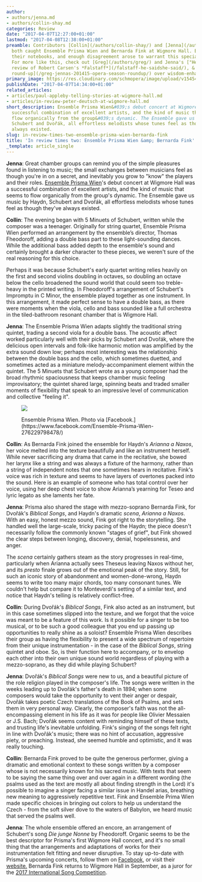 ```yaml
---
author:
- authors/jenna.md
- authors/collin-shay.md
categories: Review
date: "2017-04-07T12:27:00+01:00"
lastmod: "2017-04-08T12:38:00+01:00"
preamble: Contributors [Collin](/authors/collin-shay/) and [Jenna](/authors/jenna-douglas/)
  both caught Ensemble Prisma Wien and Bernarda Fink at Wigmore Hall. Both brought
  their notebooks, and enough disagreement arose to warrant this special double review.
  For more like this, check out [Greg](/authors/greg/) and Jenna's ["He said/She said"
  review of Robert Carsen's *Falstaff*](/falstaff-he-saidshe-said/), & our [season
  round-up](/greg-jennas-201415-opera-season-roundup/) over wisdom-enhancing wine.
primary_image: https://res.cloudinary.com/schmopera/image/upload/v1545409169/media/webhook-uploads/1491567411995/2017-04-07---Bernarda-Fink.jpg.jpg
publishDate: "2017-04-07T14:34:00+01:00"
related_articles:
- articles/paul-appleby-telling-stories-at-wigmore-hall.md
- articles/in-review-peter-deutsch-at-wigmore-hall.md
short_description: Ensemble Prisma Wien&#039;s debut concert at Wigmore Hall was a
  successful combination of excellent artists, and the kind of music that seems to
  flow organically from the group&#039;s dynamic. The Ensemble gave us music by Haydn,
  Schubert and Dvořák, all effortless melodists whose tunes feel as though they&#039;ve
  always existed.
slug: in-review-times-two-ensemble-prisma-wien-bernarda-fink
title: 'In review times two: Ensemble Prisma Wien &amp; Bernarda Fink'
_template: article_single
---
```


**Jenna**: Great chamber groups can remind you of the simple pleasures found in listening to music; the small exchanges between musicians feel as though you're in on a secret, and inevitably you grow to "know" the players and their roles. [Ensemble Prisma Wien](https://ensemble-prisma.jimdo.com/)'s debut concert at Wigmore Hall was a successful combination of excellent artists, and the kind of music that seems to flow organically from the group's dynamic. The Ensemble gave us music by Haydn, Schubert and Dvořák, all effortless melodists whose tunes feel as though they've always existed. 

**Collin**: The evening began with 5 Minuets of Schubert, written while the composer was a teenager. Originally for string quartet, Ensemble Prisma Wien performed an arrangement by the ensemble’s director, Thomas Fheodoroff, adding a double bass part to these light-sounding dances. While the additional bass added depth to the ensemble's sound and certainly brought a darker character to these pieces, we weren't sure of the real reasoning for this choice. 

Perhaps it was because Schubert's early quartet writing relies heavily on the first and second violins doubling in octaves, so doubling an octave below the cello broadened the sound world that could seem too treble-heavy in the printed writing. In Fheodoroff's arrangement of Schubert's Impromptu in C Minor, the ensemble played together as one instrument. In this arrangement, it made perfect sense to have a double bass, as there were moments when the viola, cello and bass sounded like a full orchestra in the tiled-bathroom resonant chamber that is Wigmore Hall. 

**Jenna**: The Ensemble Prisma Wien adapts slightly the traditional string quintet, trading a second viola for a double bass. The acoustic affect worked particularly well with their picks by Schubert and Dvořák, where the delicious open intervals and folk-like harmonic motion was amplified by the extra sound down low; perhaps most interesting was the relationship between the double bass and the cello, which sometimes duetted, and sometimes acted as a miniature melody-accompaniment element within the quintet. The 5 Minuets that Schubert wrote as a young composer had the broad rhythmic spaciousness that keeps chamber music feeling improvisatory; the quintet shared large, spinning beats and traded smaller moments of flexibility that speak to an impressive level of communication and collective "feeling it".

<figure data-type="image">

![](https://res.cloudinary.com/schmopera/image/upload/v1545409169/media/webhook-uploads/1491568109964/2017-04-07---Prisma-Wien.jpg.jpg)

<figcaption>Ensemble Prisma Wien. Photo via [Facebook.](https://www.facebook.com/Ensemble-Prisma-Wien-276229798478/)

</figcaption>
</figure>

**Collin**: As Bernarda Fink joined the ensemble for Haydn's *Arianna a Naxos*, her voice melted into the texture beautifully and like an instrument herself. While never sacrificing any drama that came in the recitative, she bowed her larynx like a string and was always a fixture of the harmony, rather than a string of independent notes that one sometimes hears in recitative. Fink's voice was rich in texture and seems to have layers of overtones packed into the sound. Here is an example of someone who has total control over her voice, using her deep chest voice to show Arianna’s yearning for Teseo and lyric legato as she laments her fate.

**Jenna**: Prisma also shared the stage with mezzo-soprano Bernarda Fink, for Dvořák's *Biblical Songs*, and Haydn's dramatic *scena*, *Arianna a Naxos*. With an easy, honest mezzo sound, Fink got right to the storytelling. She handled well the large-scale, tricky pacing of the Haydn; the piece doesn't necessarily follow the commonly known "stages of grief", but Fink showed the clear steps between longing, discovery, denial, hopelessness, and anger. 

The *scena* certainly gathers steam as the story progresses in real-time, particularly when Arianna actually sees Theseus leaving Naxos without her, and its *presto* finale grows out of the emotional peak of the story. Still, for such an iconic story of abandonment and women-done-wrong, Haydn seems to write too many major chords, too many consonant tunes. We couldn't help but compare it to Monteverdi's setting of a similar text, and notice that Haydn's telling is relatively conflict-free.

**Collin**: During Dvořák's *Biblical Songs*, Fink also acted as an instrument, but in this case sometimes slipped into the texture, and we forgot that the voice was meant to be a feature of this work. Is it possible for a singer to be too musical, or to be such a good colleague that you end up passing up opportunities to really shine as a soloist? Ensemble Prisma Wien describes their group as having the flexibility to present a wide spectrum of repertoire from their unique instrumentation - in the case of the *Biblical Songs*, string quintet and oboe. So, is their function here to accompany, or to envelop each other into their own unique sound world regardless of playing with a mezzo-soprano, as they did while playing Schubert?

**Jenna**: Dvořák's *Biblical Songs* were new to us, and a beautiful picture of the role religion played in the composer's life. The songs were written in the weeks leading up to Dvořák's father's death in 1894; when some composers would take the opportunity to vent their anger or despair, Dvořák takes poetic Czech translations of the Book of Psalms, and sets them in very personal way. Clearly, the composer's faith was not the all-encompassing element in his life as it was for people like Olivier Messaien or J.S. Bach; Dvořák seems content with reminding himself of these texts, and trusting life's inevitable unfolding. Fink's singing of the songs felt right in line with Dvořák's music; there was no hint of accusation, aggressive piety, or preaching. Instead, she seemed humble and optimistic, and it was really touching.

**Collin**: Bernarda Fink proved to be quite the generous performer, giving a dramatic and emotional context to these songs written by a composer whose is not necessarily known for his sacred music. With texts that seem to be saying the same thing over and over again in a different wording (the psalms used as the text are mostly all about finding strength in the Lord) it's possible to imagine a singer facing a similar issue in Handel arias, breathing new meaning to aggressively repetitive text. Fink and Ensemble Prima Wien made specific choices in bringing out colors to help us understand the Czech - from the soft silver dove to the waters of Babylon, we heard music that served the psalms well.

**Jenna**: The whole ensemble offered an encore, an arrangement of Schubert's song *Die junge Nonne* by Fheodoroff. Organic seems to be the best descriptor for Prisma's first Wigmore Hall concert, and it's no small thing that the arrangements and adaptations of works for their instrumentation felt fitting and never disruptive. To stay up-to-date with Prisma's upcoming concerts, follow them on [Facebook](https://www.facebook.com/Ensemble-Prisma-Wien-276229798478/), or visit their [website.](https://ensemble-prisma.jimdo.com/) Bernarda Fink returns to Wigmore Hall in September, as a juror for the [2017 International Song Competition](https://wigmore-hall.org.uk/song-competition/2017-songcompetition).


